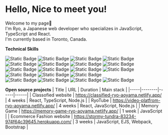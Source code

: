 # Hello, Nice to meet you!
Welcome to my page👋<br>
I'm Ryo, a Japanese web developer who specializes in JavaScript, TypeScript and React.<br>
I'm currently based in Toronto, Canada. 

**Technical Skills**<br>

![Static Badge](https://img.shields.io/badge/React-018EF5?logo=react)
![Static Badge](https://img.shields.io/badge/JavaScript-gray?logo=javascript)
![Static Badge](https://img.shields.io/badge/TypeScript-3178C6?logo=typescript&logoColor=white)
![Static Badge](https://img.shields.io/badge/HTML-%23E34F26?logo=html5&logoColor=white)
![Static Badge](https://img.shields.io/badge/CSS-%231572B6?logo=css3&logoColor=white)
![Static Badge](https://img.shields.io/badge/Sass-%23CC6699?logo=sass&logoColor=white)
![Static Badge](https://img.shields.io/badge/Node.js-%23339933?logo=nodedotjs&logoColor=white)
![Static Badge](https://img.shields.io/badge/MySQL-%234479A1?logo=mysql&logoColor=white)<br>
![Static Badge](https://img.shields.io/badge/MongoDB-%2347A248?logo=mongodb&logoColor=white)
![Static Badge](https://img.shields.io/badge/Redux-%23764ABC?logo=redux&logoColor=white)
![Static Badge](https://img.shields.io/badge/Google%20Firebase-%23FFCA28?logo=firebase&logoColor=white)
![Static Badge](https://img.shields.io/badge/Git-%23F05032?logo=git&logoColor=white)
![Static Badge](https://img.shields.io/badge/Bootstrap-%237952B3?logo=bootstrap&logoColor=white)
![Static Badge](https://img.shields.io/badge/Material%20UI-%23007FFF?logo=mui&logoColor=white)
![Static Badge](https://img.shields.io/badge/Heroku-%23430098?logo=heroku&logoColor=white)<br>
![Static Badge](https://img.shields.io/badge/Webpack-%238DD6F9)
![Static Badge](https://img.shields.io/badge/Ejs-Green)
![Static Badge](https://img.shields.io/badge/Handlebars-%23000000?logo=handlebarsdotjs)
![Static Badge](https://img.shields.io/badge/Moment.js-lightgreen)

**Open source projects**
| Title |  URL  | Duration | Main stack |
|-----|--------|------|------|
| Classofied website   | https://classified-ryo-aoyama.netlify.app/ | 4 weeks  | React, TypeScript, Node.js |
| RyoTube |  https://video-platfrom-ryo-aoyama.netlify.app/  |  4 weeks  | React, JavaScript, Node.js |
| Memory Game | https://memory-game-ryo-aoyama.netlify.app/ |  1 week  | JavaScript |
| Ecommerce Fashion website | https://stormy-tundra-83234-974f64c39645.herokuapp.com/ |  3 weeks  | JavaScript, EJS, Webpack, Bootstrap |


















